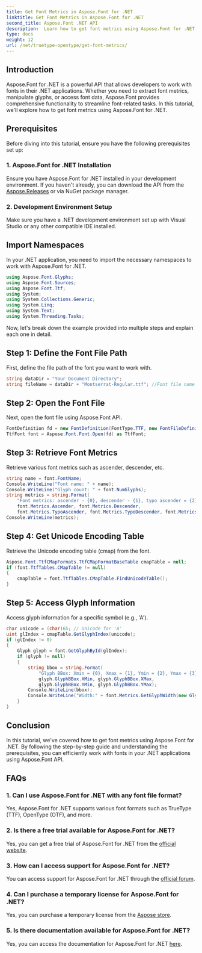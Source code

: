 ```yaml
---
title: Get Font Metrics in Aspose.Font for .NET
linktitle: Get Font Metrics in Aspose.Font for .NET
second_title: Aspose.Font .NET API
description:  Learn how to get font metrics using Aspose.Font for .NET. Step-by-step guide with code examples. Prerequisites and FAQs included. #Aspose #Font
type: docs
weight: 12
url: /net/truetype-opentype/get-font-metrics/
---
```

## Introduction
Aspose.Font for .NET is a powerful API that allows developers to work with fonts in their .NET applications. Whether you need to extract font metrics, manipulate glyphs, or access font data, Aspose.Font provides comprehensive functionality to streamline font-related tasks. In this tutorial, we'll explore how to get font metrics using Aspose.Font for .NET.
## Prerequisites
Before diving into this tutorial, ensure you have the following prerequisites set up:
### 1. Aspose.Font for .NET Installation
Ensure you have Aspose.Font for .NET installed in your development environment. If you haven't already, you can download the API from the [Aspose.Releases](https://releases.aspose.com/font/net/) or via NuGet package manager.
### 2. Development Environment Setup
Make sure you have a .NET development environment set up with Visual Studio or any other compatible IDE installed.

## Import Namespaces
In your .NET application, you need to import the necessary namespaces to work with Aspose.Font for .NET.
```csharp
using Aspose.Font.Glyphs;
using Aspose.Font.Sources;
using Aspose.Font.Ttf;
using System;
using System.Collections.Generic;
using System.Linq;
using System.Text;
using System.Threading.Tasks;
```
Now, let's break down the example provided into multiple steps and explain each one in detail.
## Step 1: Define the Font File Path
First, define the file path of the font you want to work with.
```csharp
string dataDir = "Your Document Directory";
string fileName = dataDir + "Montserrat-Regular.ttf"; //Font file name with full path
```
## Step 2: Open the Font File
Next, open the font file using Aspose.Font API.
```csharp
FontDefinition fd = new FontDefinition(FontType.TTF, new FontFileDefinition("ttf", new FileSystemStreamSource(fileName)));
TtfFont font = Aspose.Font.Font.Open(fd) as TtfFont;
```
## Step 3: Retrieve Font Metrics
Retrieve various font metrics such as ascender, descender, etc.
```csharp
string name = font.FontName;
Console.WriteLine("Font name: " + name);
Console.WriteLine("Glyph count: " + font.NumGlyphs);
string metrics = string.Format(
    "Font metrics: ascender - {0}, descender - {1}, typo ascender = {2}, typo descender = {3}, UnitsPerEm = {4}",
    font.Metrics.Ascender, font.Metrics.Descender,
    font.Metrics.TypoAscender, font.Metrics.TypoDescender, font.Metrics.UnitsPerEM);
Console.WriteLine(metrics);
```
## Step 4: Get Unicode Encoding Table
Retrieve the Unicode encoding table (cmap) from the font.
```csharp
Aspose.Font.TtfCMapFormats.TtfCMapFormatBaseTable cmapTable = null;
if (font.TtfTables.CMapTable != null)
{
    cmapTable = font.TtfTables.CMapTable.FindUnicodeTable();
}
```
## Step 5: Access Glyph Information
Access glyph information for a specific symbol (e.g., 'A').
```csharp
char unicode = (char)65; // Unicode for 'A'
uint glIndex = cmapTable.GetGlyphIndex(unicode);
if (glIndex != 0)
{
    Glyph glyph = font.GetGlyphById(glIndex);
    if (glyph != null)
    {
        string bbox = string.Format(
            "Glyph BBox: Xmin = {0}, Xmax = {1}, Ymin = {2}, Ymax = {3}",
            glyph.GlyphBBox.XMin, glyph.GlyphBBox.XMax,
            glyph.GlyphBBox.YMin, glyph.GlyphBBox.YMax);
        Console.WriteLine(bbox);
        Console.WriteLine("Width:" + font.Metrics.GetGlyphWidth(new GlyphUInt32Id(glIndex)));
    }
}
```
## Conclusion
In this tutorial, we've covered how to get font metrics using Aspose.Font for .NET. By following the step-by-step guide and understanding the prerequisites, you can efficiently work with fonts in your .NET applications using Aspose.Font API.
## FAQs
### 1. Can I use Aspose.Font for .NET with any font file format?
Yes, Aspose.Font for .NET supports various font formats such as TrueType (TTF), OpenType (OTF), and more.
### 2. Is there a free trial available for Aspose.Font for .NET?
Yes, you can get a free trial of Aspose.Font for .NET from the [official website](https://releases.aspose.com/).
### 3. How can I access support for Aspose.Font for .NET?
You can access support for Aspose.Font for .NET through the [official forum](https://forum.aspose.com/c/font/41).
### 4. Can I purchase a temporary license for Aspose.Font for .NET?
Yes, you can purchase a temporary license from the [Aspose store](https://purchase.aspose.com/temporary-license/).
### 5. Is there documentation available for Aspose.Font for .NET?
Yes, you can access the documentation for Aspose.Font for .NET [here](https://reference.aspose.com/font/net/).
